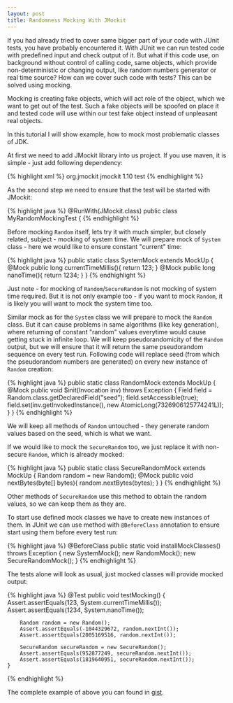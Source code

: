 ```yaml
---
layout: post
title: Randomness Mocking With JMockit
---
```


If you had already tried to cover same bigger part of your code with JUnit tests, you have probably encountered it.
With JUnit we can run tested code with predefined input and check output of it.
But what if this code use, on background without control of calling code, same objects, which provide non-deterministic or changing output, like random numbers generator or real time source?
How can we cover such code with tests? This can be solved using mocking.

Mocking is creating fake objects, which will act role of the object, which we want to get out of the test.
Such a fake objects will be spoofed on place it and tested code will use within our test fake object instead of unpleasant real objects.

In this tutorial I will show example, how to mock most problematic classes of JDK.

At first we need to add JMockit library into us project. If you use maven, it is simple - just add following dependency:

{% highlight xml %}
        <dependency>
            <groupId>org.jmockit</groupId>
            <artifactId>jmockit</artifactId>
            <version>1.10</version>
            <scope>test</scope>
        </dependency>
{% endhighlight %}

As the second step we need to ensure that the test will be started with JMockit:

{% highlight java %}
@RunWith(JMockit.class)
public class MyRandomMockingTest {
{% endhighlight %}

Before mocking `Random` itself, lets try it with much simpler, but closely related, subject - mocking of system time.
We will prepare mock of `System` class - here we would like to ensure constant "current" time:

{% highlight java %}
    public static class SystemMock extends MockUp<System> {
        @Mock
        public long currentTimeMillis(){
            return 123;
        }
        @Mock
        public long nanoTime(){
            return 1234;
        }
    }
{% endhighlight %}

Just note - for mocking of `Random`/`SecureRandom` is not mocking of system time required. But it is not only example too - if you want to mock `Random`, it is likely you will want to mock the system time too.

Similar mock as for the `System` class we will prepare to mock the `Random` class. But it can cause problems in same algorithms (like key generation), where returning of constant "random" values everytime would cause getting stuck in infinite loop. We will keep pseudorandomicity of the `Random` output, but we will ensure that it will return the same pseudorandom sequence on every test run. Following code will replace seed (from which the pseudorandom numbers are generated) on every new instance of `Random` creation:

{% highlight java %}
    public static class RandomMock extends MockUp<Random> {
        @Mock
        public void $init(Invocation inv) throws Exception {
            Field field = Random.class.getDeclaredField("seed");
            field.setAccessible(true);
            field.set(inv.getInvokedInstance(), new AtomicLong(7326906125774241L));
        }
    }
{% endhighlight %}

We will keep all methods of `Random` untouched - they generate random values based on the seed, which is what we want.

If we would like to mock the `SecureRandom` too, we just replace it with non-secure `Random`, which is already mocked:

{% highlight java %}
    public static class SecureRandomMock extends MockUp<SecureRandom> {
        Random random = new Random();
        @Mock
        public void nextBytes(byte[] bytes){
            random.nextBytes(bytes);
        }
    }
{% endhighlight %}

Other methods of `SecureRandom` use this method to obtain the random values, so we can keep them as they are.

To start use defined mock classes we have to create new instances of them. In JUnit we can use method with `@BeforeClass` annotation to ensure start using them before every test run:

{% highlight java %}
    @BeforeClass
    public static void installMockClasses() throws Exception {
        new SystemMock();
        new RandomMock();
        new SecureRandomMock();
    }
{% endhighlight %}

The tests alone will look as usual, just mocked classes will provide mocked output:

{% highlight java %}
    @Test
    public void testMocking() {
        Assert.assertEquals(123, System.currentTimeMillis());
        Assert.assertEquals(1234, System.nanoTime());

        Random random = new Random();
        Assert.assertEquals(-1044329672, random.nextInt());
        Assert.assertEquals(2005169516, random.nextInt());

        SecureRandom secureRandom = new SecureRandom();
        Assert.assertEquals(952877249, secureRandom.nextInt());
        Assert.assertEquals(1819640951, secureRandom.nextInt());
    }
{% endhighlight %}

The complete example of above you can found in [gist](https://gist.github.com/honza889/67b4cb84a7bd5a345c8f0914c73c72c6).

